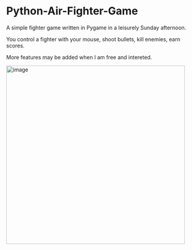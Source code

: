# Python-Air-Fighter-Game
A simple fighter game written in Pygame in a leisurely Sunday afternoon.

You control a fighter with your mouse, shoot bullets, kill enemies, earn scores.

More features may be added when I am free and intereted.

<img width="476" alt="image" src="https://user-images.githubusercontent.com/102989366/200763100-2362f772-d4dc-46c5-9110-ece6b1070f52.png">

